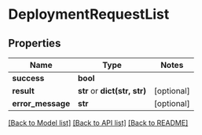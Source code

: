 # DeploymentRequestList

## Properties
Name | Type | Notes
------------ | ------------- | -------------
**success** | **bool** | 
**result** | **str** or **dict(str, str)** | [optional] 
**error_message** | **str** | [optional] 

[[Back to Model list]](../README.md#documentation-for-models) [[Back to API list]](../README.md#documentation-for-api-endpoints) [[Back to README]](../README.md)



